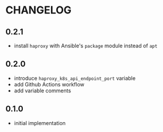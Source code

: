 <!--
Copyright (C) 2023 Robert Wimmer
SPDX-License-Identifier: GPL-3.0-or-later
-->

# CHANGELOG

## 0.2.1

- install `haproxy` with Ansible's `package` module instead of `apt`

## 0.2.0

- introduce `haproxy_k8s_api_endpoint_port` variable
- add Github Actions workflow
- add variable comments

## 0.1.0

- initial implementation
